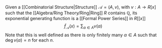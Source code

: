 Given a [[Combinatorial Structure|Structure]] $\mathcal{A}=(A,v)$, with $v:A\to R[x]$ 
such that the [[Algebra/Ring Theory/Ring|Ring]] $R$ contains $\mathbb{Q}$,
its exponential generating function is a [[Formal Power Series]] in $R[[x]]$
$$
\tilde{f}_{\mathcal{A}}(x) = \sum_{\alpha \in A} v(\alpha)
$$
Note that this is well defined 
as there is only finitely many $\alpha \in A$ such that $\deg v(\alpha)= n$ for each $n$.
